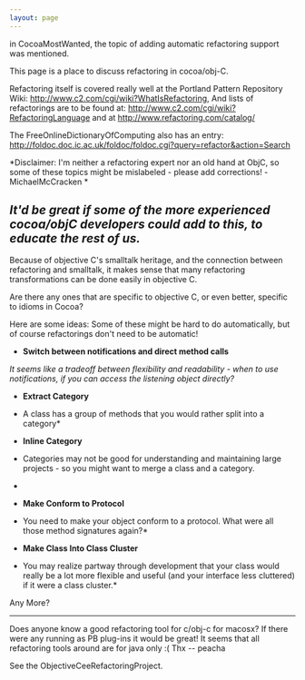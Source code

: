 ```yaml
---
layout: page
---
```


in CocoaMostWanted, the topic of adding automatic refactoring support was mentioned.

This page is a place to discuss refactoring in cocoa/obj-C.

Refactoring itself is covered really well at the Portland Pattern Repository Wiki:
http://www.c2.com/cgi/wiki?WhatIsRefactoring,
And lists of refactorings are to be found at:
http://www.c2.com/cgi/wiki?RefactoringLanguage
and at http://www.refactoring.com/catalog/

The FreeOnlineDictionaryOfComputing also has an entry:
http://foldoc.doc.ic.ac.uk/foldoc/foldoc.cgi?query=refactor&action=Search

*Disclaimer: I'm neither a refactoring expert nor an old hand at ObjC, so some of these topics might be mislabeled - please add corrections! -MichaelMcCracken *

*It'd be great if some of the more experienced cocoa/objC developers could add to this, to educate the rest of us.*
----

Because of objective C's smalltalk heritage, and the connection between refactoring and smalltalk, it makes sense that many refactoring transformations can be done easily in objective C. 

Are there any ones that are specific to objective C, or even better, specific to idioms in Cocoa?

Here are some ideas:
Some of these might be hard to do automatically, but of course refactorings don't need to be automatic!


* **Switch between notifications and direct method calls**

*It seems like a tradeoff between flexibility and readability - when to use notifications, if you can access the listening object directly?*

* **Extract Category**

* A class has a group of methods that you would rather split into a category*

* **Inline Category**

* Categories may not be good for understanding and maintaining large projects - so you might want to merge a class and a category.
*

* **Make Conform to Protocol**

* You need to make your object conform to a protocol. What were all those method signatures again?*

* **Make Class Into Class Cluster**

* You may realize partway through development that your class would really be a lot more flexible and useful (and your interface less cluttered) if it were a class cluster.*



Any More?

----

Does anyone know a good refactoring tool for c/obj-c for macosx?
If there were any running as PB plug-ins it would be great!
It seems that all refactoring tools around are for java only :(
Thx -- peacha

See the ObjectiveCeeRefactoringProject.

